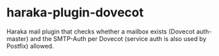 # haraka-plugin-dovecot


Haraka mail plugin that checks whether a mailbox exists (Dovecot auth-master) and the SMTP-Auth per Dovecot (service auth is also used by Postfix) allowed.
